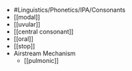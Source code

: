 - #Linguistics/Phonetics/IPA/Consonants
- [[modal]]
- [[uvular]]
- [[central consonant]]
- [[oral]]
- [[stop]]
- Airstream Mechanism
	- [[pulmonic]]